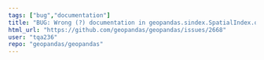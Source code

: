```yaml
---
tags: ["bug","documentation"]
title: "BUG: Wrong (?) documentation in geopandas.sindex.SpatialIndex.query"
html_url: "https://github.com/geopandas/geopandas/issues/2668"
user: "tqa236"
repo: "geopandas/geopandas"
---
```


